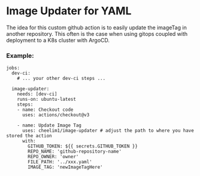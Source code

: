 # Image Updater for YAML

The idea for this custom github action is to easily update the imageTag in another repository. This often is the case when using gitops coupled with deployment to a K8s cluster with ArgoCD.


### Example:
```
jobs:
  dev-ci:
    # ... your other dev-ci steps ...

  image-updater:
    needs: [dev-ci]
    runs-on: ubuntu-latest
    steps:
    - name: Checkout code
      uses: actions/checkout@v3

    - name: Update Image Tag
      uses: cheelim1/image-updater # adjust the path to where you have stored the action
      with:
        GITHUB_TOKEN: ${{ secrets.GITHUB_TOKEN }}
        REPO_NAME: 'github-repository-name'
        REPO_OWNER: 'owner'
        FILE_PATH: '../xxx.yaml'
        IMAGE_TAG: 'newImageTagHere'

```